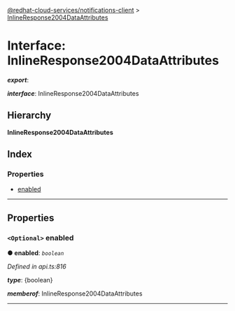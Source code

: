 [@redhat-cloud-services/notifications-client](../README.md) > [InlineResponse2004DataAttributes](../interfaces/inlineresponse2004dataattributes.md)

# Interface: InlineResponse2004DataAttributes

*__export__*: 

*__interface__*: InlineResponse2004DataAttributes

## Hierarchy

**InlineResponse2004DataAttributes**

## Index

### Properties

* [enabled](inlineresponse2004dataattributes.md#enabled)

---

## Properties

<a id="enabled"></a>

### `<Optional>` enabled

**● enabled**: *`boolean`*

*Defined in api.ts:816*

*__type__*: {boolean}

*__memberof__*: InlineResponse2004DataAttributes

___

